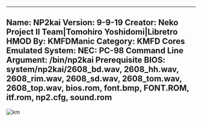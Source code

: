 -----------------------
Name: NP2kai
Version: 9-9-19
Creator: Neko Project II Team|Tomohiro Yoshidomi|Libretro
HMOD By: KMFDManic
Category: KMFD Cores
Emulated System: NEC: PC-98
Command Line Argument: /bin/np2kai
Prerequisite BIOS: system/np2kai/2608_bd.wav, 2608_hh.wav, 2608_rim.wav, 2608_sd.wav, 2608_tom.wav, 2608_top.wav, bios.rom, font.bmp, FONT.ROM, itf.rom, np2.cfg, sound.rom
-----------------------
![km](https://i.imgur.com/ZzJlHG5.png)
